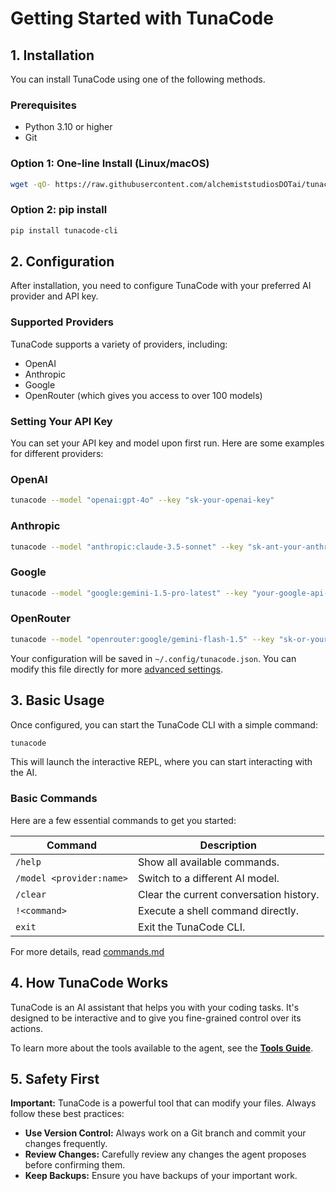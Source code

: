 # Getting Started with TunaCode

## 1. Installation

You can install TunaCode using one of the following methods.

### Prerequisites

- Python 3.10 or higher
- Git

### Option 1: One-line Install (Linux/macOS)

```bash
wget -qO- https://raw.githubusercontent.com/alchemiststudiosDOTai/tunacode/master/scripts/install_linux.sh | bash
```

### Option 2: pip install

```bash
pip install tunacode-cli
```

## 2. Configuration

After installation, you need to configure TunaCode with your preferred AI provider and API key.

### Supported Providers

TunaCode supports a variety of providers, including:

*   OpenAI
*   Anthropic
*   Google
*   OpenRouter (which gives you access to over 100 models)

### Setting Your API Key

You can set your API key and model upon first run. Here are some examples for different providers:

### OpenAI

```bash
tunacode --model "openai:gpt-4o" --key "sk-your-openai-key"
```

### Anthropic

```bash
tunacode --model "anthropic:claude-3.5-sonnet" --key "sk-ant-your-anthropic-key"
```

### Google

```bash
tunacode --model "google:gemini-1.5-pro-latest" --key "your-google-api-key"
```

### OpenRouter

```bash
tunacode --model "openrouter:google/gemini-flash-1.5" --key "sk-or-your-openrouter-key"
```

Your configuration will be saved in `~/.config/tunacode.json`. You can modify this file directly for more [advanced settings](../configuration/config-file-example.md).

## 3. Basic Usage

Once configured, you can start the TunaCode CLI with a simple command:

```bash
tunacode
```

This will launch the interactive REPL, where you can start interacting with the AI.

### Basic Commands

Here are a few essential commands to get you started:

| Command                  | Description                               |
| ------------------------ | ----------------------------------------- |
| `/help`                  | Show all available commands.              |
| `/model <provider:name>` | Switch to a different AI model.           |
| `/clear`                 | Clear the current conversation history.   |
| `!<command>`             | Execute a shell command directly.         |
| `exit`                   | Exit the TunaCode CLI.                    |

For more details, read [commands.md](commands.md)

## 4. How TunaCode Works

TunaCode is an AI assistant that helps you with your coding tasks. It's designed to be interactive and to give you fine-grained control over its actions.

To learn more about the tools available to the agent, see the [**Tools Guide**](tools.md).

## 5. Safety First

**Important:** TunaCode is a powerful tool that can modify your files. Always follow these best practices:

-   **Use Version Control:** Always work on a Git branch and commit your changes frequently.
-   **Review Changes:** Carefully review any changes the agent proposes before confirming them.
-   **Keep Backups:** Ensure you have backups of your important work.
